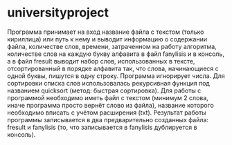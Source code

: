 # universityproject
Программа принимает на вход название файла с текстом (только кириллица) или путь к нему и выводит информацию о содержании файла, количестве слов, времени, затраченном на работу алгоритма, количестве слов на каждую букву алфавита в файл fanylisis и в консоль, а в файл fresult выводит набор слов, использованных в тексте, отсортированный в порядке алфавита так, что слова, начинающиеся с одной буквы, пишутся в одну строку. Программа игнорирует числа.
Для сортировки списка слов использовалась рекурсивная функция под названием quicksort (метод: быстрая сортировка).
Для работы с программой необходимо иметь файл с текстом (минимум 2 слова, иначе программа просто вернёт слово из файла), название которого необходимо вписать с учётом расширения (txt).
Результат работы программы записывается в два предварительно созданных файла: fresult и fanylisis (то, что записывается в fanylisis дублируется в консоль).
